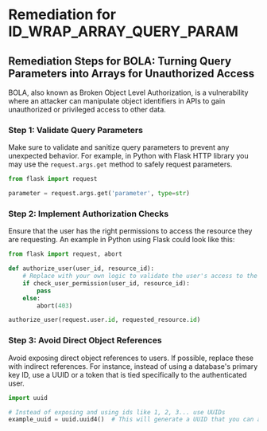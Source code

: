 # Remediation for ID_WRAP_ARRAY_QUERY_PARAM

## Remediation Steps for BOLA: Turning Query Parameters into Arrays for Unauthorized Access

BOLA, also known as Broken Object Level Authorization, is a vulnerability where an attacker can manipulate object identifiers in APIs to gain unauthorized or privileged access to other data.

### Step 1: Validate Query Parameters
Make sure to validate and sanitize query parameters to prevent any unexpected behavior. For example, in Python with Flask HTTP library you may use the `request.args.get` method to safely request parameters.

```python
from flask import request

parameter = request.args.get('parameter', type=str)
```

### Step 2: Implement Authorization Checks
Ensure that the user has the right permissions to access the resource they are requesting. An example in Python using Flask could look like this:

```python
from flask import request, abort

def authorize_user(user_id, resource_id):
    # Replace with your own logic to validate the user's access to the resource
    if check_user_permission(user_id, resource_id):
        pass
    else:
        abort(403)

authorize_user(request.user.id, requested_resource.id)
```

### Step 3: Avoid Direct Object References
Avoid exposing direct object references to users. If possible, replace these with indirect references. For instance, instead of using a database's primary key ID, use a UUID or a token that is tied specifically to the authenticated user.

```python
import uuid

# Instead of exposing and using ids like 1, 2, 3... use UUIDs
example_uuid = uuid.uuid4()  # This will generate a UUID that you can associate to the user and resource
```